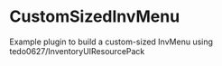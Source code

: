 # CustomSizedInvMenu
Example plugin to build a custom-sized InvMenu using tedo0627/InventoryUIResourcePack

